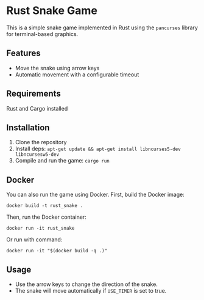 # Rust Snake Game

This is a simple snake game implemented in Rust using the `pancurses` library for terminal-based graphics.

## Features

- Move the snake using arrow keys
- Automatic movement with a configurable timeout

## Requirements

Rust and Cargo installed

## Installation

1. Clone the repository
2. Install deps: `apt-get update && apt-get install libncurses5-dev libncursesw5-dev`
2. Compile and run the game: `cargo run`

## Docker

You can also run the game using Docker. First, build the Docker image:
```
docker build -t rust_snake .
```

Then, run the Docker container:
```
docker run -it rust_snake
```

Or run with command:
```
docker run -it "$(docker build -q .)"
```

## Usage

- Use the arrow keys to change the direction of the snake.
- The snake will move automatically if `USE_TIMER` is set to true.

